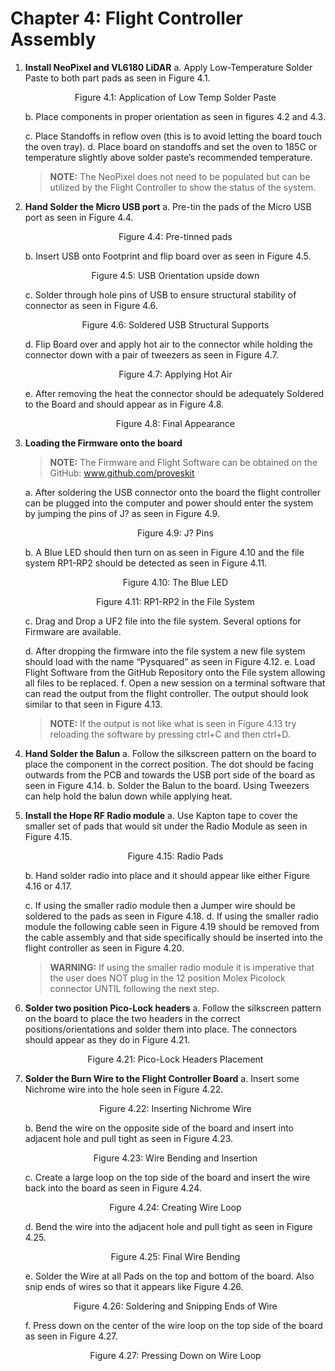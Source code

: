 # Chapter 4: Flight Controller Assembly

1. **Install NeoPixel and VL6180 LiDAR**
   a. Apply Low-Temperature Solder Paste to both part pads as seen in Figure 4.1.
   <p align="center">Figure 4.1: Application of Low Temp Solder Paste</p>
   b. Place components in proper orientation as seen in figures 4.2 and 4.3.
   
   c. Place Standoffs in reflow oven (this is to avoid letting the board touch the oven tray).
   d. Place board on standoffs and set the oven to 185C or temperature slightly above solder paste’s recommended temperature.
   
   > **NOTE:** The NeoPixel does not need to be populated but can be utilized by the Flight Controller to show the status of the system.

2. **Hand Solder the Micro USB port**
   a. Pre-tin the pads of the Micro USB port as seen in Figure 4.4.
   <p align="center">Figure 4.4: Pre-tinned pads</p>
   b. Insert USB onto Footprint and flip board over as seen in Figure 4.5.
   <p align="center">Figure 4.5: USB Orientation upside down</p>
   c. Solder through hole pins of USB to ensure structural stability of connector as seen in Figure 4.6.
   <p align="center">Figure 4.6: Soldered USB Structural Supports</p>
   d. Flip Board over and apply hot air to the connector while holding the connector down with a pair of tweezers as seen in Figure 4.7.
   <p align="center">Figure 4.7: Applying Hot Air</p>
   e. After removing the heat the connector should be adequately Soldered to the Board and should appear as in Figure 4.8.
   <p align="center">Figure 4.8: Final Appearance</p>

3. **Loading the Firmware onto the board**
    > **NOTE:** The Firmware and Flight Software can be obtained on the GitHub: www.github.com/proveskit 

   a. After soldering the USB connector onto the board the flight controller can be plugged into the computer and power should enter the system by jumping the pins of J? as seen in Figure 4.9.
   <p align="center">Figure 4.9: J? Pins</p>
   b. A Blue LED should then turn on as seen in Figure 4.10 and the file system RP1-RP2 should be detected as seen in Figure 4.11.
   <p align="center">Figure 4.10: The Blue LED</p>
   <p align="center">Figure 4.11: RP1-RP2 in the File System</p>
   c. Drag and Drop a UF2 file into the file system. Several options for Firmware are available.
   
   d. After dropping the firmware into the file system a new file system should load with the name “Pysquared” as seen in Figure 4.12.
   e. Load Flight Software from the GitHub Repository onto the File system allowing all files to be replaced.
   f. Open a new session on a terminal software that can read the output from the flight controller. The output should look similar to that seen in Figure 4.13.
   > **NOTE:** If the output is not like what is seen in Figure 4.13 try reloading the software by pressing ctrl+C and then ctrl+D.



4. **Hand Solder the Balun**
   a. Follow the silkscreen pattern on the board to place the component in the correct position. The dot should be facing outwards from the PCB and towards the USB port side of the board as seen in Figure 4.14.
   b. Solder the Balun to the board. Using Tweezers can help hold the balun down while applying heat.

5. **Install the Hope RF Radio module**
   a. Use Kapton tape to cover the smaller set of pads that would sit under the Radio Module as seen in Figure 4.15.
   <p align="center">Figure 4.15: Radio Pads</p>
   b. Hand solder radio into place and it should appear like either Figure 4.16 or 4.17.
   
   c. If using the smaller radio module then a Jumper wire should be soldered to the pads as seen in Figure 4.18.
   d. If using the smaller radio module the following cable seen in Figure 4.19 should be removed from the cable assembly and that side specifically should be inserted into the flight controller as seen in Figure 4.20.
   
   > **WARNING:** If using the smaller radio module it is imperative that the user does NOT plug in the 12 position Molex Picolock connector UNTIL following the next step.

6. **Solder two position Pico-Lock headers**
   a. Follow the silkscreen pattern on the board to place the two headers in the correct positions/orientations and solder them into place. The connectors should appear as they do in Figure 4.21.
   <p align="center">Figure 4.21: Pico-Lock Headers Placement</p>

7. **Solder the Burn Wire to the Flight Controller Board**
   a. Insert some Nichrome wire into the hole seen in Figure 4.22.
   <p align="center">Figure 4.22: Inserting Nichrome Wire</p>
   b. Bend the wire on the opposite side of the board and insert into adjacent hole and pull tight as seen in Figure 4.23.
   <p align="center">Figure 4.23: Wire Bending and Insertion</p>
   c. Create a large loop on the top side of the board and insert the wire back into the board as seen in Figure 4.24.
   <p align="center">Figure 4.24: Creating Wire Loop</p>
   d. Bend the wire into the adjacent hole and pull tight as seen in Figure 4.25.
   <p align="center">Figure 4.25: Final Wire Bending</p>
   e. Solder the Wire at all Pads on the top and bottom of the board. Also snip ends of wires so that it appears like Figure 4.26.
   <p align="center">Figure 4.26: Soldering and Snipping Ends of Wire</p>
   f. Press down on the center of the wire loop on the top side of the board as seen in Figure 4.27.
   <p align="center">Figure 4.27: Pressing Down on Wire Loop</p>

